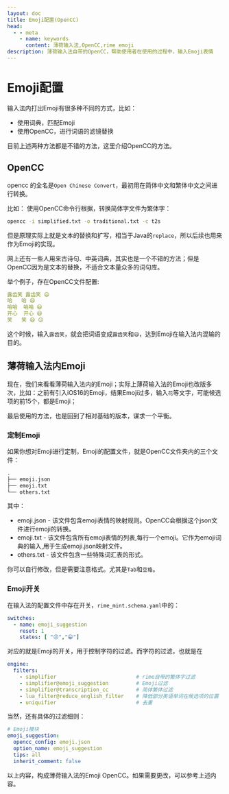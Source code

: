 ```yaml
---
layout: doc
title: Emoji配置(OpenCC)
head:
  - - meta
    - name: keywords
      content: 薄荷输入法,OpenCC,rime emoji
description: 薄荷输入法自带的OpenCC，帮助使用者在使用的过程中，输入Emoji表情
---
```

# Emoji配置
输入法内打出Emoji有很多种不同的方式，比如：
- 使用词典，匹配Emoji
- 使用OpenCC，进行词语的滤镜替换

目前上述两种方法都是不错的方法，这里介绍OpenCC的方法。



## OpenCC
opencc 的全名是`Open Chinese Convert`，最初用在简体中文和繁体中文之间进行转换。

比如： 使用OpenCC命令行根据，转换简体字文件为繁体字：
```bash
opencc -i simplified.txt -o traditional.txt -c t2s
```

但是原理实际上就是文本的替换和扩写，相当于Java的`replace`，所以后续也用来作为Emoji的实现。

网上还有一些人用来古诗句、中英词典，其实也是一个不错的方法；但是OpenCC因为是文本的替换，不适合文本量众多的词句库。

举个例子，存在OpenCC文件配置:
```yaml
露齿笑	露齿笑 😃
哈	哈 😄
哈哈	哈哈 😄
开心	开心 😄
笑	笑 😄 😊
```
这个时候，输入`露齿笑`，就会把词语变成`露齿笑`和`😃`，达到Emoji在输入法内混输的目的。

## 薄荷输入法内Emoji
现在，我们来看看薄荷输入法内的Emoji；实际上薄荷输入法的Emoji也改版多次，比如：之前有引入iOS16的Emoji，结果Emoji过多，输入`花`等文字，可能候选项的前15个，都是Emoji；

最后使用的方法，也是回到了相对基础的版本，谋求一个平衡。

### 定制Emoji
如果你想对Emoji进行定制，Emoji的配置文件，就是OpenCC文件夹内的三个文件：
```txt
.
├── emoji.json
├── emoji.txt
└── others.txt
```
其中：
- emoji.json - 该文件包含emoji表情的映射规则。OpenCC会根据这个json文件进行emoji的转换。
- emoji.txt - 该文件包含所有emoji表情的列表,每行一个emoji。它作为emoji词典的输入,用于生成emoji.json映射文件。
- others.txt - 该文件包含一些特殊词汇表的形式。

你可以自行修改，但是需要注意格式。尤其是`Tab`和`空格`。

### Emoji开关
在输入法的配置文件中存在开关，`rime_mint.schema.yaml`中的：
```yaml
switches:
  - name: emoji_suggestion
    reset: 1
    states: [ "😣️","😁️"]
```
对应的就是Emoji的开关，用于控制字符的过滤。而字符的过滤，也就是在
```yaml
engine:
  filters:
    - simplifier                          # rime自带的繁体字过滤
    - simplifier@emoji_suggestion         # Emoji过滤
    - simplifier@transcription_cc         # 简体繁体过滤
    - lua_filter@reduce_english_filter    # 降低部分英语单词在候选项的位置
    - uniquifier                          # 去重
```

当然，还有具体的过滤细则：
```yaml
# Emoji模块
emoji_suggestion:
  opencc_config: emoji.json
  option_name: emoji_suggestion
  tips: all
  inherit_comment: false
```
以上内容，构成薄荷输入法的Emoji OpenCC。如果需要更改，可以参考上述内容。